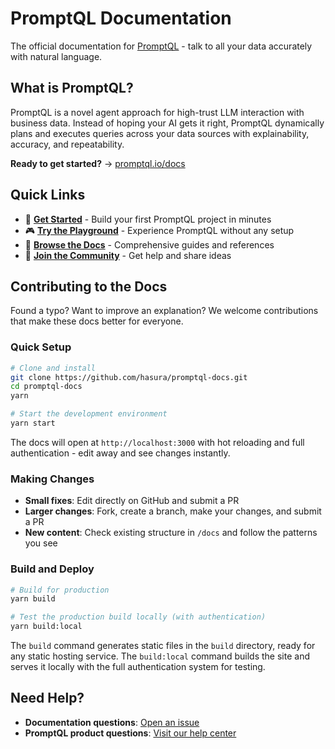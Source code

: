 # PromptQL Documentation

The official documentation for [PromptQL](https://promptql.io) - talk to all your data accurately with natural language.

## What is PromptQL?

PromptQL is a novel agent approach for high-trust LLM interaction with business data. Instead of hoping your AI gets it right, PromptQL dynamically plans and executes queries across your data sources with explainability, accuracy, and repeatability.

**Ready to get started?** → [promptql.io/docs](https://promptql.io/docs)

## Quick Links

- 🚀 **[Get Started](https://promptql.io/docs/quickstart)** - Build your first PromptQL project in minutes
- 🎮 **[Try the Playground](https://promptql.io)** - Experience PromptQL without any setup
- 📖 **[Browse the Docs](https://promptql.io/docs)** - Comprehensive guides and references
- 💬 **[Join the Community](https://forum.promptql.io/)** - Get help and share ideas

## Contributing to the Docs

Found a typo? Want to improve an explanation? We welcome contributions that make these docs better for everyone.

### Quick Setup

```bash
# Clone and install
git clone https://github.com/hasura/promptql-docs.git
cd promptql-docs
yarn

# Start the development environment
yarn start
```

The docs will open at `http://localhost:3000` with hot reloading and full authentication - edit away and see changes instantly.

### Making Changes

- **Small fixes**: Edit directly on GitHub and submit a PR
- **Larger changes**: Fork, create a branch, make your changes, and submit a PR
- **New content**: Check existing structure in `/docs` and follow the patterns you see

### Build and Deploy

```bash
# Build for production
yarn build

# Test the production build locally (with authentication)
yarn build:local
```

The `build` command generates static files in the `build` directory, ready for any static hosting service. The `build:local` command builds the site and serves it locally with the full authentication system for testing.


## Need Help?

- **Documentation questions**: [Open an issue](https://github.com/hasura/promptql-docs/issues)
- **PromptQL product questions**: [Visit our help center](https://forum.promptql.io)
